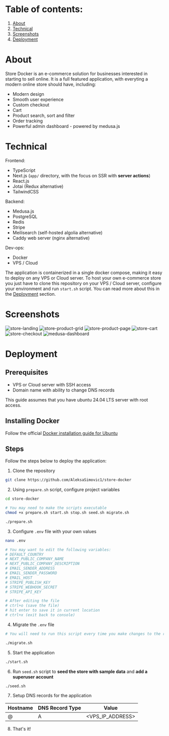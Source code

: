 # Table of contents:

1. [About](about)
2. [Technical](technical)
3. [Screenshots](screenshots)
4. [Deployment](deployment)

# About

Store Docker is an e-commerce solution for businesses interested in starting to sell online.
It is a full featured application, with everyting a modern online store should have, including:


- Modern design
- Smooth user experience
- Custom checkout
- Cart
- Product search, sort and filter
- Order tracking
- Powerful admin dashboard - powered by medusa.js

# Technical

Frontend:

- TypeScript
- Next.js (`app/` directory, with the focus on SSR with **server actions**)
- React.js
- Jotai (Redux alternative)
- TailwindCSS

Backend:

- Medusa.js
- PostgreSQL
- Redis
- Stripe
- Meilisearch (self-hosted algolia alternative)
- Caddy web server (nginx alternative)

Dev-ops:
- Docker
- VPS / Cloud

The application is containerized in a single docker compose, making it easy to deploy on any VPS or Cloud server.
To host your own e-commerce store you just have to clone this repository on your VPS / Cloud server, configure your environment and run `start.sh` script.
You can read more about this in the [Deployment](#Deployment) section.

# Screenshots

![store-landing](https://github.com/user-attachments/assets/1e02520f-4368-4d8e-aeaa-d0f8f45118e6)
![store-product-grid](https://github.com/user-attachments/assets/1da8afd2-b0c9-47f8-b7c6-55cc47b1269e)
![store-product-page](https://github.com/user-attachments/assets/7d7cf30c-75ac-40e4-8455-24c2a4730250)
![store-cart](https://github.com/user-attachments/assets/0bce5862-d1ee-4be2-bd33-f7c1e8316d52)
![store-checkout](https://github.com/user-attachments/assets/0991302d-32ae-4536-aa14-73797f9db88e)
![medusa-dashboard](https://github.com/user-attachments/assets/1b0cb880-d0c8-4e2c-bf3d-60e4b739f751)

# Deployment

## Prerequisites

- VPS or Cloud server with SSH access
- Domain name with ability to change DNS records

This guide assumes that you have ubuntu 24.04 LTS server with root access.

## Installing Docker

Follow the official [Docker installation guide for Ubuntu](https://docs.docker.com/engine/install/ubuntu/)

## Steps

Follow the steps below to deploy the application:

1. Clone the repository

```bash
git clone https://github.com/AleksaSimovic1/store-docker
```

2. Using `prepare.sh` script, configure project variables

```bash
cd store-docker

# You may need to make the scripts executable
chmod +x prepare.sh start.sh stop.sh seed.sh migrate.sh

./prepare.sh
```

3. Configure `.env` file with your own values

```bash
nano .env

# You may want to edit the following variables:
# DEFAULT_COUNTRY
# NEXT_PUBLIC_COMPANY_NAME
# NEXT_PUBLIC_COMPANY_DESCRIPTION
# EMAIL_SENDER_ADDRESS
# EMAIL_SENDER_PASSWORD
# EMAIL_HOST
# STRIPE_PUBLISH_KEY
# STRIPE_WEBHOOK_SECRET
# STRIPE_API_KEY

# After editing the file
# ctrl+o (save the file)
# hit enter to save it in current location
# ctrl+x (exit back to console)
```

4. Migrate the `.env` file

```bash
# You will need to run this script every time you make changes to the root .env file

./migrate.sh
```

5. Start the application

```bash
./start.sh
```

6. Run `seed.sh` script to **seed the store with sample data** and **add a superuser account**

```bash
./seed.sh
```

7. Setup DNS records for the application

| Hostname | DNS Record Type | Value            |
| -------- | --------------- | ---------------- |
| @        | A               | <VPS_IP_ADDRESS> |

8. That's it!
